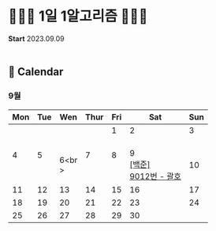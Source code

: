 # 👩🏻‍💻 1일 1알고리즘 👩🏻‍💻

<strong>Start</strong>  2023.09.09
<br><br>
## 📆 Calendar
### 9월 
|Mon|	Tue|	Wen|	Thur|	Fri	|Sat |Sun|
|------|------|------|------|------|------|------|
|||||1<br><br>|2<br><br>|3<br><br>|
|4<br><br><br>|5<br><br><br>|6<br<br>><br>|7<br><br><br>|8<br><br><br>|9<br>[[백준] <br>9012번 - 괄호](https://github.com/codesooo/TIL/tree/main/%EB%B0%B1%EC%A4%80/Silver/9012.%E2%80%85%EA%B4%84%ED%98%B8)|10|
|11|12|13|14|15|16|17|
|18|19|20|21|22|23|24|
|25|26|27|28|29|30|
